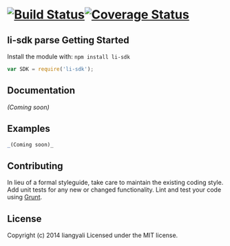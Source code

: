 #  [![Build Status](https://secure.travis-ci.org/liangyali/li-sdk.png?branch=master)](http://travis-ci.org/liangyali/li-sdk)[![Coverage Status](https://coveralls.io/repos/liangyali/li-sdk/badge.png?branch=master)](https://coveralls.io/r/liangyali/li-sdk?branch=master)


## li-sdk parse Getting Started

Install the module with: `npm install li-sdk`

```js
var SDK = require('li-sdk');


```

## Documentation

_(Coming soon)_


## Examples

```js
_(Coming soon)_

```


## Contributing

In lieu of a formal styleguide, take care to maintain the existing coding style. Add unit tests for any new or changed functionality. Lint and test your code using [Grunt](http://gruntjs.com).


## License

Copyright (c) 2014 liangyali
Licensed under the MIT license.

